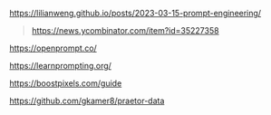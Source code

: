 https://lilianweng.github.io/posts/2023-03-15-prompt-engineering/
> https://news.ycombinator.com/item?id=35227358

https://openprompt.co/

https://learnprompting.org/

https://boostpixels.com/guide

https://github.com/gkamer8/praetor-data
> 